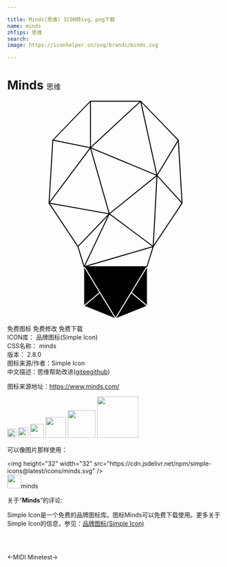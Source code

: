 ```yaml
---

title: Minds(思维) ICON转svg、png下载
name: minds
zhTips: 思维
search: 
image: https://iconhelper.cn/svg/brands/minds.svg

---
```


# Minds  <small style="font-size: 60%;font-weight: 100">思维</small>

<div id="svg" class="svg-wrap">
<svg role="img" xmlns="http://www.w3.org/2000/svg" viewBox="0 0 24 24"><title>Minds icon</title><path d="M15.495 18.38a.052.052 0 00.03-.033l.693-2.217 3.192-4.79a.052.052 0 00.003-.004.052.052 0 00.001-.002.052.052 0 00.001-.002.052.052 0 00.002-.005.052.052 0 000-.003.052.052 0 00.002-.003.052.052 0 000-.004.052.052 0 000-.005.052.052 0 000-.003.052.052 0 000-.003l-.416-6.946a.052.052 0 000-.001.052.052 0 00-.001-.005.052.052 0 000-.002.052.052 0 00-.003-.008.052.052 0 00-.002-.005.052.052 0 00-.002-.004.052.052 0 00-.003-.005.052.052 0 00-.003-.003.052.052 0 000-.001L14.818.018l-.001-.002a.052.052 0 00-.004-.003.052.052 0 00-.003-.002.052.052 0 00-.003-.002.052.052 0 00-.002-.001.052.052 0 00-.002-.001.052.052 0 00-.002-.001.052.052 0 00-.001 0 .052.052 0 000-.001.052.052 0 00-.002 0 .052.052 0 00-.002-.001.052.052 0 00-.001 0 .052.052 0 00-.005-.002.052.052 0 00-.004 0 .052.052 0 00-.002 0 .052.052 0 00-.001 0 .052.052 0 00-.001 0 .052.052 0 00-.003 0 .052.052 0 00-.001 0 .052.052 0 00-.001 0H9.22a.052.052 0 00-.003 0 .052.052 0 00-.004 0 .052.052 0 00-.004 0 .052.052 0 00-.003.001.052.052 0 00-.003.001.052.052 0 00-.005.002.052.052 0 00-.004.003.052.052 0 00-.004.002.052.052 0 00-.001 0 .052.052 0 00-.003.004.052.052 0 00-.001 0 .052.052 0 00-.003.003l-4.17 4.31a.052.052 0 00-.003.004.052.052 0 00-.006.009.052.052 0 00-.002.005.052.052 0 00-.002.008.052.052 0 000 .002.052.052 0 00-.001.003.052.052 0 000 .003l-.417 6.95a.052.052 0 000 .001.052.052 0 000 .001.052.052 0 000 .004.052.052 0 000 .004.052.052 0 000 .002.052.052 0 000 .005.052.052 0 00.001 0 .052.052 0 000 .003.052.052 0 00.001.002.052.052 0 00.001.002.052.052 0 00.001.002.052.052 0 00.001.001.052.052 0 00.002.003.052.052 0 00.001.003l3.194 4.79.692 2.214v.002a.052.052 0 000 .001.052.052 0 00.001.002.052.052 0 00.002.003.052.052 0 000 .001.052.052 0 00.001.002.052.052 0 000 .001.052.052 0 00.002.001.052.052 0 00.001.003.052.052 0 00.001.001.052.052 0 00.001.001.052.052 0 00.002.002.052.052 0 00.003.004.052.052 0 00.002.001.052.052 0 00.002.002.052.052 0 00.001 0 .052.052 0 00.003.003.052.052 0 00.001 0 .052.052 0 00.002.001.052.052 0 00.002.002.052.052 0 00.001 0 .052.052 0 00.001 0 .052.052 0 00.001.001.052.052 0 00.002 0 .052.052 0 00.001.001.052.052 0 00.001 0 .052.052 0 00.003.001.052.052 0 00.002 0 .052.052 0 000 .001.052.052 0 00.003 0 .052.052 0 00.002 0 .052.052 0 00.003.001.052.052 0 00.001 0 .052.052 0 00.002 0h6.952a.052.052 0 00.02-.004zm-.058-.1H8.89l7.201-2.095zm.618-2.193L8.62 18.249l2.703-5.677zm.068-.08l-4.733-3.516 5.139-4.124zm.11-.087l.4-7.54 2.668 2.936zm-7.699 2.27l-.646-2.069 3.231-3.36zm-.697-2.166l-3.094-4.64 6.456 1.143zm11.47-4.857l-2.655-2.92 2.256-3.717zm-7.974 1.236L9.3 5.284l7.187 2.983zm-.102.024l-6.507-1.152L9.198 5.31zm5.284-4.26l-7.2-2.99L14.748.152zm.095-.052L14.87.219l4.015 4.149zM4.694 11.14l.403-6.718 4.03.806zm4.473-6.01l-4.014-.803L9.167.18zm.104-.056V.103h5.376zm-.747 13.357v4.143l1.671-1.403zm.057 4.232l1.53.612 1.808.723-1.67-2.737zm3.5 1.335l3.338-1.335-1.67-1.402zm3.394-1.424v-4.143l-1.67 2.74zm-6.858-4.191L12 23.93l3.382-5.547z"/></svg>
</div>
<detail full-name='minds'></detail>

<div class="detail-page">
<p>
<span><span class="badge-success badge">免费图标</span> <span class="badge-success badge">免费修改</span>  <span class="badge-success badge">免费下载</span> </span>
<br/>
<span>
ICON库：
<span class="badge-secondary badge">品牌图标(Simple Icon)</span> 
</span>
<br/>
<span>
CSS名称：
<span class="badge-secondary badge">minds</span> 
</span>

<br/>
<span>
版本：
<span class="badge-secondary badge">2.8.0</span> 
</span>
<br/>
<span>图标来源/作者：<span class="badge-light badge">Simple Icon</span></span> 
<br/>
<span class="zh-detail">中文描述：<span class="badge-primary badge">思维</span><span class="help-link"><span>帮助改进</span>(<a href="https://gitee.com/liuwave/icon-helper/edit/master/json/brands/minds.json" target="_blank" rel="noopener noreferrer">gitee</a><a href="https://github.com/liuwave/icon-helper/edit/master/json/brands/minds.json" target="_blank" rel="noopener noreferrer">github</a></span>)</span><br/>
</p>
</div><div class="description description alert alert-light"><p>图标来源地址：<a href="https://www.minds.com/" target="_blank" rel="noopener noreferrer">https://www.minds.com/</a></p></div>
<div class="alert alert-dark">
<img height="21" width="21" src="https://cdn.jsdelivr.net/npm/simple-icons@latest/icons/minds.svg" />
<img height="24" width="24" src="https://cdn.jsdelivr.net/npm/simple-icons@latest/icons/minds.svg" />
<img height="32" width="32" src="https://cdn.jsdelivr.net/npm/simple-icons@latest/icons/minds.svg" />
<img height="48" width="48" src="https://cdn.jsdelivr.net/npm/simple-icons@latest/icons/minds.svg" />
<img height="64" width="64" src="https://cdn.jsdelivr.net/npm/simple-icons@latest/icons/minds.svg" />
<img height="96" width="96" src="https://cdn.jsdelivr.net/npm/simple-icons@latest/icons/minds.svg" />

</div>
<div>
  <p>可以像图片那样使用：    
  </p>
  <div class="alert alert-primary" style="font-size: 14px">
    &lt;img height="32" width="32" src="https://cdn.jsdelivr.net/npm/simple-icons@latest/icons/minds.svg" /&gt;
    <copy-btn content='<img height="32" width="32" src="https://cdn.jsdelivr.net/npm/simple-icons@latest/icons/minds.svg" />'></copy-btn>
  </div>
  <div class="alert alert-secondary">
    <img height="32" width="32" src="https://cdn.jsdelivr.net/npm/simple-icons@latest/icons/minds.svg" />minds
    <copy-btn content="minds" btn-title="复制图标名称"></copy-btn>
  </div>
</div>
<div class="icon-detail__container">
<p>关于“<b>Minds</b>”的评论:</p>
</div>
<Vssue title="关于“Minds”的评论" />
<div><p>Simple Icon是一个免费的品牌图标库。图标Minds可以免费下载使用。更多关于  Simple Icon的信息，参见：<a target="_blank" href="https://iconhelper.cn/brands.html">品牌图标(Simple Icon)</a>
</p></div>


<div style="padding:2rem 0 " class="page-nav"><p class="inner"><span class="prev">←<router-link to="/icon/midi.html">MIDI</router-link></span> <span class="next"><router-link to="/icon/minetest.html">Minetest</router-link>→</span></p></div>

